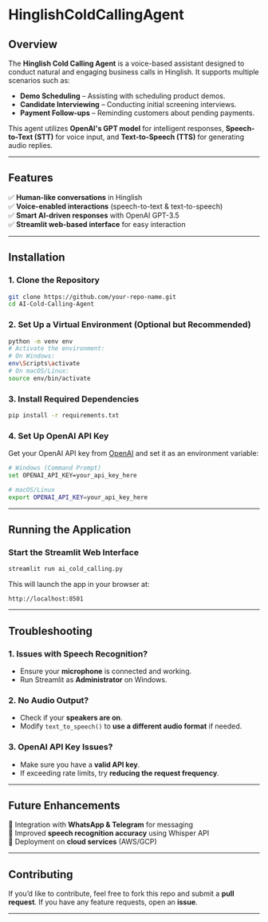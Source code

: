 # HinglishColdCallingAgent

## Overview
The **Hinglish Cold Calling Agent** is a voice-based assistant designed to conduct natural and engaging business calls in Hinglish. It supports multiple scenarios such as:

- **Demo Scheduling** – Assisting with scheduling product demos.
- **Candidate Interviewing** – Conducting initial screening interviews.
- **Payment Follow-ups** – Reminding customers about pending payments.

This agent utilizes **OpenAI's GPT model** for intelligent responses, **Speech-to-Text (STT)** for voice input, and **Text-to-Speech (TTS)** for generating audio replies.

---

## Features
✅ **Human-like conversations** in Hinglish  
✅ **Voice-enabled interactions** (speech-to-text & text-to-speech)  
✅ **Smart AI-driven responses** with OpenAI GPT-3.5  
✅ **Streamlit web-based interface** for easy interaction  

---

## Installation
### 1. **Clone the Repository**
```bash
git clone https://github.com/your-repo-name.git
cd AI-Cold-Calling-Agent
```

### 2. **Set Up a Virtual Environment (Optional but Recommended)**
```bash
python -m venv env
# Activate the environment:
# On Windows:
env\Scripts\activate
# On macOS/Linux:
source env/bin/activate
```

### 3. **Install Required Dependencies**
```bash
pip install -r requirements.txt
```

### 4. **Set Up OpenAI API Key**
Get your OpenAI API key from [OpenAI](https://platform.openai.com/) and set it as an environment variable:
```bash
# Windows (Command Prompt)
set OPENAI_API_KEY=your_api_key_here

# macOS/Linux
export OPENAI_API_KEY=your_api_key_here
```

---

## Running the Application
### **Start the Streamlit Web Interface**
```bash
streamlit run ai_cold_calling.py
```
This will launch the app in your browser at:
```
http://localhost:8501
```

---

## Troubleshooting
### **1. Issues with Speech Recognition?**
- Ensure your **microphone** is connected and working.
- Run Streamlit as **Administrator** on Windows.

### **2. No Audio Output?**
- Check if your **speakers are on**.
- Modify `text_to_speech()` to **use a different audio format** if needed.

### **3. OpenAI API Key Issues?**
- Make sure you have a **valid API key**.
- If exceeding rate limits, try **reducing the request frequency**.

---

## Future Enhancements
🚀 Integration with **WhatsApp & Telegram** for messaging  
🚀 Improved **speech recognition accuracy** using Whisper API  
🚀 Deployment on **cloud services** (AWS/GCP)  

---

## Contributing
If you’d like to contribute, feel free to fork this repo and submit a **pull request**. If you have any feature requests, open an **issue**.

---





